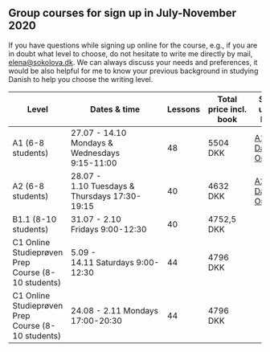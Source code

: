 ## Group courses for sign up in July-November 2020

If you have questions while signing up online for the course, e.g., if you are in doubt what level to choose, do not hesitate to write me directly by mail, [elena@sokolova.dk](mailto:elena@sokolova.dk). We can always discuss your needs and preferences, it would be also helpful for me to know your previous background in studying Danish to help you choose the writing level. 



Level | Dates & time | Lessons | Total price incl. book | Sign up & Pay
-- | -- | -- | -- | --
A1 (6-8 students) | 27.07 - 14.10<br/>Mondays & Wednesdays<br/>9:15-11:00 | 48 | 5504 DKK | <script src="https://cdn.podia.com/embeds.js" async="async"></script><a href="https://elenasokolova.podia.com/a1-danish-online" data-podia-embed="button">A1 Danish Online</a>
A2 (6-8 students) | 28.07 - 1.10 Tuesdays & Thursdays 17:30-19:15 | 40 | 4632 DKK| <script src="https://cdn.podia.com/embeds.js" async="async"></script><a href="https://elenasokolova.podia.com/a2-danish-online" data-podia-embed="button">A2 Danish Online</a>
B1.1 (8-10 students) | 31.07 - 2.10<br/>Fridays 9:00-12:30 | 40 | 4752,5 DKK |  
C1 Online Studieprøven Prep Course (8-10 students) | 5.09 - 14.11 Saturdays 9:00-12:30 | 44 | 4796 DKK |  
C1 Online Studieprøven Prep Course (8-10 students) | 24.08 - 2.11 Mondays<br/>17:00-20:30 | 44 | 4796 DKK


